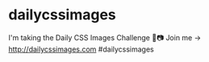 # dailycssimages
I'm taking the Daily CSS Images Challenge 💈📷 Join me → http://dailycssimages.com #dailycssimages
